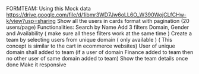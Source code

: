 FORMTEAM:
Using this Mock data  https://drive.google.com/file/d/1ibmr3WD7Jw6oLL6O_W390WojCLfCHw-k/view?usp=sharing
Show all the users in cards format with pagination (20 users/page)
Functionalities:
Search by Name
Add 3 filters Domain, Gender and Availability ( make sure all these filters work at the same time )
Create a team by selecting users from unique domain ( only available ) 
( This concept is similar to the cart in ecommerce websites)
User of unique domain shall added to team (if a user of domain Finance added to team then no other user of same domain added to team)
Show the team details once done
Make it responsive
